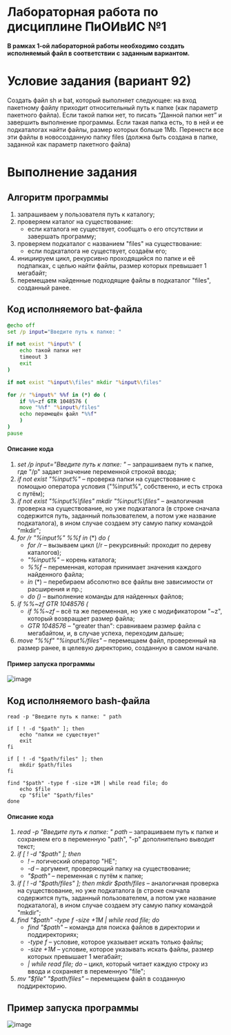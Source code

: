 # Лабораторная работа по дисциплине ПиОИвИС №1
**В рамках 1-ой лабораторной работы необходимо создать исполняемый файл в соответствии с заданным вариантом.**
# Условие задания (вариант 92)
Создать файл sh и bat, который выполняет следующее:
на вход пакетному файлу приходит относительный путь к папке (как параметр пакетного файла). Если такой папки нет, то писать “Данной папки нет” и завершить выполнение программы. Если такая папка есть, то в ней и ее подкаталогах найти файлы, размер которых больше 1Mb. Перенести все эти файлы в новосозданную папку files (должна быть создана в папке, заданной как параметр пакетного файла)

# Выполнение задания
## Алгоритм программы
1. запрашиваем у пользователя путь к каталогу;
2. проверяем каталог на существованиe:
   - если каталога не существует, сообщать о его отсутствии и завершать программу;
3. проверяем подкаталог с названием "files" на существование:
   - если подкаталога не существует, создаём его;
4. инициируем цикл, рекурсивно проходящийся по папке и её подпапках, с целью найти файлы, размер которых превышает 1 мегабайт;
5. перемещаем найденные подходящие файлы в подкаталог "files", созданный ранее.

## **Код исполняемого bat-файла**
```bat
@echo off
set /p input="Введите путь к папке: "

if not exist "%input%" (
	echo такой папки нет
	timeout 3
	exit
)

if not exist "%input%\files" mkdir "%input%\files"

for /r "%input%" %%f in (*) do (
	if %%~zf GTR 1048576 (
	move "%%f" "%input%/files"
	echo перемещён файл "%%f"
	)
)
pause
```
#### Описание кода
1. *set /p input="Введите путь к папке: "* – запрашиваем путь к папке, где "/p" задает значение переменной строкой ввода;
2. *if not exist "%input%"* – проверка папки на существование с помощью оператора условия ("%input%", собственно, и есть строка с путём);
3. *if not exist "%input%\files" mkdir "%input%\files"* – аналогичная проверка на существование, но уже подкаталога (в строке сначала содержится путь, заданный пользователем, а потом уже название подкаталога), в ином случае создаем эту самую папку командой "mkdir";
4. *for /r "%input%" %%f in* (*) *do* *(*
   - *for /r* – вызываем цикл (/r – рекурсивный: проходит по дереву каталогов);
   - *"%input%"* – корень каталога;
   - *%%f* – переменная, которая принимает значения каждого найденного файла;
   - *in* (*) – перебираем абсолютно все файлы вне зависимости от расширения и пр.;
   - *do ()* – выполнение команды для найденных файлов;
5. *if %%~zf GTR 1048576 (*
   - *if %%~zf* – всё та же переменная, но уже с модификатором "~z", который возвращает размер файла;
   - *GTR 1048576*  – "greater than": сравниваем размер файла с мегабайтом, и, в случае успеха, переходим дальше;
6. *move "%%f" "%input%/files"* – перемещаем файл, проверенный на размер ранее, в целевую директорию, созданную в самом начале.

#### Пример запуска программы
![image](https://github.com/iis-32170x/RPIIS/assets/66639629/0a5ebe72-e009-487b-b9f3-11e41e8b88d0)
## **Код исполняемого bash-файла**
```shell
read -p "Введите путь к папке: " path

if [ ! -d "$path" ]; then  
    echo "папки не существует" 
	exit
fi

if [ ! -d "$path/files" ]; then
	mkdir $path/files
fi

find "$path" -type f -size +1M | while read file; do
	echo $file
	cp "$file" "$path/files"
done
```
#### Описание кода
1. *read -p "Введите путь к папке: " path* – запрашиваем путь к папке и сохраняем его в переменную "path", "-p" дополнительно выводит текст;
2. *if [ ! -d "$path" ]; then*
   - *!* – логический оператор "НЕ";
   - *-d* – аргумент, проверяющий папку на существование;
   - *"$path"* – переменная с путём к папке;
3. *if [ ! -d "$path/files" ]; then*
	 *mkdir $path/files* – аналогичная проверка на существование, но уже подкаталога (в строке сначала содержится путь, заданный пользователем, а потом уже название подкаталога), в ином случае создаем эту самую папку командой "mkdir";
4. *find "$path" -type f -size +1M | while read file; do*
   - *find "$path"* – команда для поиска файлов в директории и поддиректориях;
   - *-type f* – условие, которое указывает искать только файлы;
   - *-size +1M* – условие, которое указывать искать файлы, размер которых превышает 1 мегабайт;
   - *| while read file; do* – цикл, который читает каждую строку из ввода и сохраняет в переменную "file";
5. *mv "$file" "$path/files"* – перемещаем файл в созданную поддиректорию.


## Пример запуска программы
![image](https://github.com/iis-32170x/RPIIS/assets/66639629/f7afef39-09ef-4bf8-b340-9d390b4fcb93)


